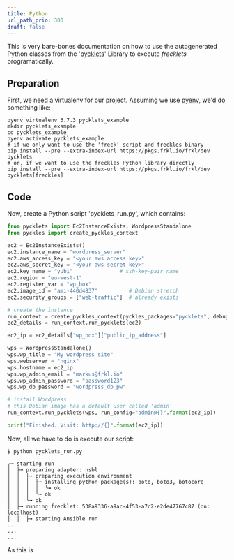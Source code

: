 ```yaml
---
title: Python
url_path_prio: 300
draft: false
---
```


This is very bare-bones documentation on how to use the autogenerated Python classes from the '[pycklets](https://gitlab.com/freckles-io/pyckles)'
Library to execute *frecklets* programatically.

## Preparation

First, we need a virtualenv for our project. Assuming we use [pyenv](https://github.com/pyenv/pyenv), we'd do something like:

```console
pyenv virtualenv 3.7.3 pycklets_example
mkdir pycklets_example
cd pycklets_example
pyenv activate pycklets_example
# if we only want to use the 'freck' script and freckles binary
pip install --pre --extra-index-url https://pkgs.frkl.io/frkl/dev pycklets
# or, if we want to use the freckles Python library directly
pip install --pre --extra-index-url https://pkgs.frkl.io/frkl/dev pycklets[freckles]
```


## Code

Now, create a Python script 'pycklets_run.py', which contains:

```python
from pycklets import Ec2InstanceExists, WordpressStandalone
from pyckles import create_pyckles_context

ec2 = Ec2InstanceExists()
ec2.instance_name = "wordpress_server"
ec2.aws_access_key = "<your aws access key>"
ec2.aws_secret_key = "<your aws secret key>"
ec2.key_name = "yubi"               # ssh-key-pair name
ec2.region = "eu-west-1"
ec2.register_var = "wp_box"
ec2.image_id = "ami-440d4837"          # Debian stretch
ec2.security_groups = ["web-traffic"]  # already exists

# create the instance
run_context = create_pyckles_context(pyckles_packages="pycklets", debug=True)
ec2_details = run_context.run_pycklets(ec2)

ec2_ip = ec2_details["wp_box"]["public_ip_address"]

wps = WordpressStandalone()
wps.wp_title = "My wordpress site"
wps.webserver = "nginx"
wps.hostname = ec2_ip
wps.wp_admin_email = "markus@frkl.io"
wps.wp_admin_password = "password123"
wps.wp_db_password = "wordpress_db_pw"

# install Wordpress
# this Debian image has a default user called 'admin'
run_context.run_pycklets(wps, run_config="admin@{}".format(ec2_ip))

print("Finished. Visit: http://{}".format(ec2_ip))
```

Now, all we have to do is execute our script:

```console
$ python pycklets_run.py

╭╼ starting run
│  ├╼ preparing adapter: nsbl
│  │  ├╼ preparing execution environment
│  │  │  ├╼ installing python package(s): boto, boto3, botocore
│  │  │  │  ╰╼ ok
│  │  │  ╰╼ ok
│  │  ╰╼ ok
│  ├╼ running frecklet: 538a9336-a9ac-4f53-a7c2-e2de47767c87 (on: localhost)
│  │  ├╼ starting Ansible run
...
...
...
```

As this is
